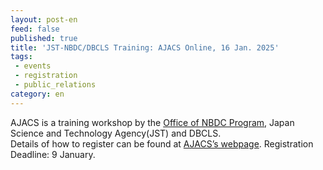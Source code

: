```yaml
---
layout: post-en
feed: false
published: true
title: 'JST-NBDC/DBCLS Training: AJACS Online, 16 Jan. 2025'
tags:
 - events
 - registration
 - public_relations
category: en
---
```

AJACS is a training workshop by the [Office of NBDC Program](https://biosciencedbc.jp/en/), Japan Science and Technology Agency(JST) and DBCLS.
<br />
Details of how to register can be found at [AJACS’s webpage](https://biosciencedbc.jp/event/ajacs/ajacs2025-01-16-Hi-C.html). Registration Deadline: 9 January.
